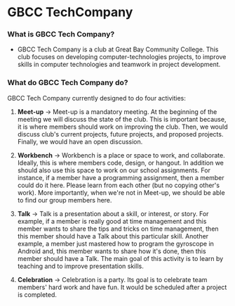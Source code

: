 # GBCC TechCompany


### What is GBCC Tech Company?
- GBCC Tech Company is a club at Great Bay Community College. This club focuses on developing computer-technologies projects, to improve skills in computer technologies and teamwork in project development.  


### What do GBCC Tech Company do?

GBCC Tech Company currently designed to do four activities:

1. **Meet-up**
  -> Meet-up is a mandatory meeting. At the beginning of the meeting we will discuss the state of the club. This is important because, it is where members should work on improving the club. Then, we would discuss club's current projects, future projects, and proposed projects. Finally, we would have an open discussion.  

2. **Workbench**
	-> Workbench is a place or space to work, and collaborate. Ideally, this is where members code, design, or hangout. In addition we should also use this space to work on our school assignments. For instance, if a member have a programming assignment, then a member could do it here. Please learn from each other (but no copying other's work). More importantly, when we're not in Meet-up, we should be able to find our group members here.

3. **Talk**
	-> Talk is a presentation about a skill, or interest, or story. For example, if a member is really good at time management and this member wants to share the tips and tricks on time management, then this member should have a Talk about this particular skill. Another example, a member just mastered how to program the gyroscope in Android and, this member wants to share how it's done, then this member should have a Talk. The main goal of this activity is to learn by teaching and to improve presentation skills.

4. **Celebration**
	-> Celebration is a party. Its goal is to celebrate team members' hard work and have fun. It would be scheduled after a project is completed.
